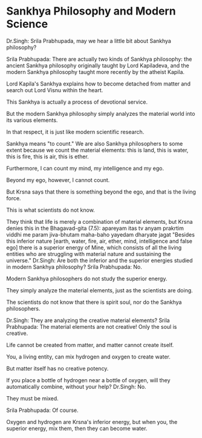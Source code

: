 # Sankhya Philosophy and Modern Science

Dr.Singh: Srila Prabhupada, may we hear a little bit about Sankhya philosophy?

Srila Prabhupada: There are actually two kinds of Sankhya philosophy: the ancient Sankhya philosophy originally taught by Lord Kapiladeva, and the modern Sankhya philosophy taught more recently by the atheist Kapila.

Lord Kapila's Sankhya explains how to become detached from matter and search out Lord Visnu within the heart.

This Sankhya is actually a process of devotional service.

But the modern Sankhya philosophy simply analyzes the material world into its various elements.

In that respect, it is just like modern scientific research.

Sankhya means "to count." We are also Sankhya philosophers to some extent because we count the material elements: this is land, this is water, this is fire, this is air, this is ether.

Furthermore, I can count my mind, my intelligence and my ego.

Beyond my ego, however, I cannot count.

But Krsna says that there is something beyond the ego, and that is the living force.

This is what scientists do not know.

They think that life is merely a combination of material elements, but Krsna denies this in the Bhagavad-gita (7.5): apareyam itas tv anyam prakrtim viddhi me param jiva-bhutam maha-baho yayedam dharyate jagat "Besides this inferior nature [earth, water, fire, air, ether, mind, intelligence and false ego] there is a superior energy of Mine, which consists of all the living entities who are struggling with material nature and sustaining the universe." Dr.Singh: Are both the inferior and the superior energies studied in modern Sankhya philosophy? Srila Prabhupada: No.

Modern Sankhya philosophers do not study the superior energy.

They simply analyze the material elements, just as the scientists are doing.

The scientists do not know that there is spirit soul, nor do the Sankhya philosophers.

Dr.Singh: They are analyzing the creative material elements? Srila Prabhupada: The material elements are not creative! Only the soul is creative.

Life cannot be created from matter, and matter cannot create itself.

You, a living entity, can mix hydrogen and oxygen to create water.

But matter itself has no creative potency.

If you place a bottle of hydrogen near a bottle of oxygen, will they automatically combine, without your help? Dr.Singh: No.

They must be mixed.

Srila Prabhupada: Of course.

Oxygen and hydrogen are Krsna's inferior energy, but when you, the superior energy, mix them, then they can become water.

